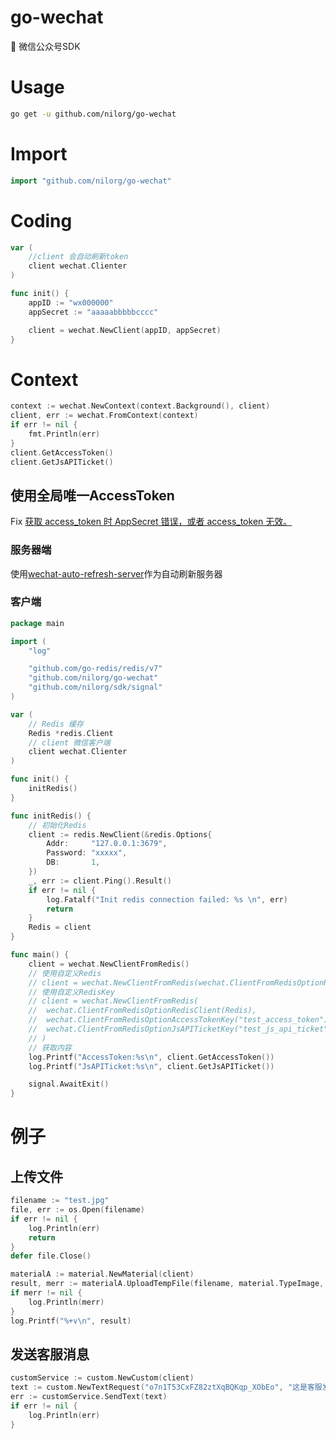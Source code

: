 # go-wechat
🎉 微信公众号SDK


# Usage
```bash
go get -u github.com/nilorg/go-wechat
```
# Import
```go
import "github.com/nilorg/go-wechat"
```
# Coding
```go
var (
	//client 会自动刷新token
	client wechat.Clienter
)

func init() {
	appID := "wx000000"
	appSecret := "aaaaabbbbbcccc"

	client = wechat.NewClient(appID, appSecret)
}
```

# Context
```go
context := wechat.NewContext(context.Background(), client)
client, err := wechat.FromContext(context)
if err != nil {
	fmt.Println(err)
}
client.GetAccessToken()
client.GetJsAPITicket()
```

## 使用全局唯一AccessToken

Fix [获取 access_token 时 AppSecret 错误，或者 access_token 无效。](https://github.com/nilorg/go-wechat/issues/23)

### 服务器端

使用[wechat-auto-refresh-server](https://github.com/nilorg/go-wechat/tree/master/auto-refresh-server)作为自动刷新服务器

### 客户端
```go
package main

import (
	"log"

	"github.com/go-redis/redis/v7"
	"github.com/nilorg/go-wechat"
	"github.com/nilorg/sdk/signal"
)

var (
	// Redis 缓存
	Redis *redis.Client
	// client 微信客户端
	client wechat.Clienter
)

func init() {
	initRedis()
}

func initRedis() {
	// 初始化Redis
	client := redis.NewClient(&redis.Options{
		Addr:     "127.0.0.1:3679",
		Password: "xxxxx",
		DB:       1,
	})
	_, err := client.Ping().Result()
	if err != nil {
		log.Fatalf("Init redis connection failed: %s \n", err)
		return
	}
	Redis = client
}

func main() {
	client = wechat.NewClientFromRedis()
	// 使用自定义Redis
	// client = wechat.NewClientFromRedis(wechat.ClientFromRedisOptionRedisClient(Redis))
	// 使用自定义RedisKey
	// client = wechat.NewClientFromRedis(
	// 	wechat.ClientFromRedisOptionRedisClient(Redis),
	// 	wechat.ClientFromRedisOptionAccessTokenKey("test_access_token"),
	// 	wechat.ClientFromRedisOptionJsAPITicketKey("test_js_api_ticket"),
	// )
	// 获取内容
	log.Printf("AccessToken:%s\n", client.GetAccessToken())
	log.Printf("JsAPITicket:%s\n", client.GetJsAPITicket())

	signal.AwaitExit()
}
```

# 例子
## 上传文件
```go
filename := "test.jpg"
file, err := os.Open(filename)
if err != nil {
	log.Println(err)
	return
}
defer file.Close()

materialA := material.NewMaterial(client)
result, merr := materialA.UploadTempFile(filename, material.TypeImage, file)
if merr != nil {
	log.Println(merr)
}
log.Printf("%+v\n", result)
```

## 发送客服消息
```go
customService := custom.NewCustom(client)
text := custom.NewTextRequest("o7n1T53CxFZ82ztXqBQKqp_XObEo", "这是客服发送的内容")
err := customService.SendText(text)
if err != nil {
	log.Println(err)
}
```